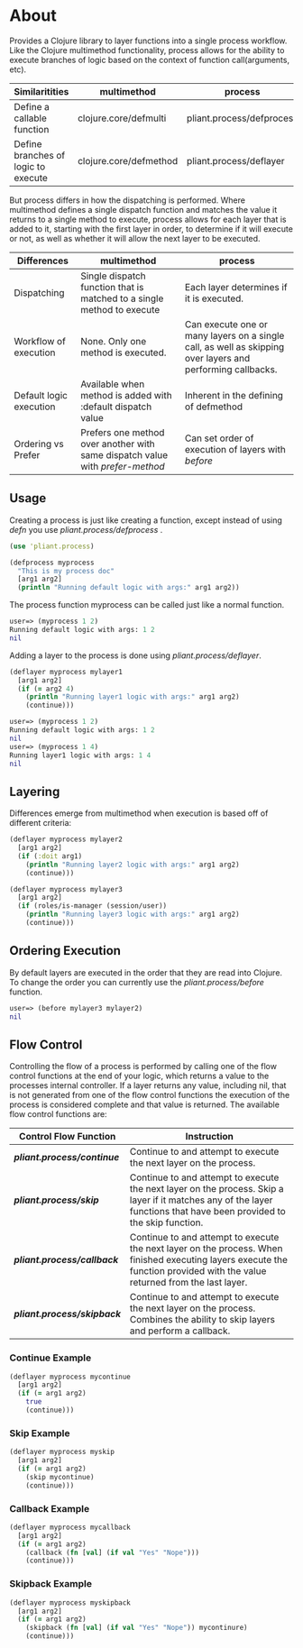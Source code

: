 # About

Provides a Clojure library to layer functions into a single process workflow.  Like the Clojure multimethod functionality, process allows for the ability to execute branches of logic based on the context of function call(arguments, etc).

Similaritities                       | multimethod            | process
------------------------------------ | ---------------------- | ------------------------- 
Define a callable function           | clojure.core/defmulti  | pliant.process/defprocess
Define branches of logic to execute  | clojure.core/defmethod | pliant.process/deflayer


But process differs in how the dispatching is performed.  Where multimethod defines a single dispatch function and matches the value it returns to a single method to execute, process allows for each layer that is added to it, starting with the first layer in order, to determine if it will execute or not, as well as whether it will allow the next layer to be executed.

Differences             | multimethod                                                                   | process
----------------------- | ----------------------------------------------------------------------------- | ------------------------- 
Dispatching             | Single dispatch function that is matched to a single method to execute        | Each layer determines if it is executed.
Workflow of execution   | None.  Only one method is executed.                                           | Can execute one or many layers on a single call, as well as skipping over layers and performing callbacks.
Default logic execution | Available when method is added with :default dispatch value                   | Inherent in the defining of defmethod
Ordering vs Prefer      | Prefers one method over another with same dispatch value with *prefer-method* | Can set order of execution of layers with *before*



## Usage

Creating a process is just like creating a function, except instead of using *defn* you use *pliant.process/defprocess* .

```clojure
(use 'pliant.process)

(defprocess myprocess
  "This is my process doc"
  [arg1 arg2]
  (println "Running default logic with args:" arg1 arg2))
```

The process function myprocess can be called just like a normal function.

```clojure
user=> (myprocess 1 2)
Running default logic with args: 1 2
nil
```

Adding a layer to the process is done using *pliant.process/deflayer*.

```clojure
(deflayer myprocess mylayer1 
  [arg1 arg2] 
  (if (= arg2 4) 
    (println "Running layer1 logic with args:" arg1 arg2) 
    (continue)))
```

```clojure
user=> (myprocess 1 2)
Running default logic with args: 1 2
nil
user=> (myprocess 1 4)
Running layer1 logic with args: 1 4
nil
```

## Layering

Differences emerge from multimethod when execution is based off of different criteria:

```clojure
(deflayer myprocess mylayer2 
  [arg1 arg2] 
  (if (:doit arg1) 
    (println "Running layer2 logic with args:" arg1 arg2) 
    (continue)))

(deflayer myprocess mylayer3
  [arg1 arg2] 
  (if (roles/is-manager (session/user))
    (println "Running layer3 logic with args:" arg1 arg2) 
    (continue)))
```

## Ordering Execution

By default layers are executed in the order that they are read into Clojure.  To change the order you can currently 
use the *pliant.process/before* function.

```clojure
user=> (before mylayer3 mylayer2)
nil
```

## Flow Control
Controlling the flow of a process is performed by calling one of the flow control functions at the end of your logic, which returns a value to the processes internal controller.  If a layer returns any value, including nil, that is not generated from one of the flow control functions the execution of the process is considered complete and that value is returned.  The available flow control functions are:

Control Flow Function            | Instruction
-------------------------------- | -----------
<b>*pliant.process/continue*</b> | Continue to and attempt to execute the next layer on the process.
<b>*pliant.process/skip*</b>     | Continue to and attempt to execute the next layer on the process.  Skip a layer if it matches any of the layer functions that have been provided to the skip function. 
<b>*pliant.process/callback*</b> | Continue to and attempt to execute the next layer on the process.  When finished executing layers execute the function provided with the value returned from the last layer.
<b>*pliant.process/skipback*</b> | Continue to and attempt to execute the next layer on the process.  Combines the ability to skip layers and perform a callback.


### Continue Example
```clojure
(deflayer myprocess mycontinue 
  [arg1 arg2] 
  (if (= arg1 arg2) 
    true 
    (continue)))
```

### Skip Example
```clojure
(deflayer myprocess myskip 
  [arg1 arg2] 
  (if (= arg1 arg2) 
    (skip mycontinue) 
    (continue)))
```

### Callback Example
```clojure
(deflayer myprocess mycallback 
  [arg1 arg2] 
  (if (= arg1 arg2) 
    (callback (fn [val] (if val "Yes" "Nope"))) 
    (continue)))
```

### Skipback Example
```clojure
(deflayer myprocess myskipback
  [arg1 arg2] 
  (if (= arg1 arg2) 
    (skipback (fn [val] (if val "Yes" "Nope")) mycontinure) 
    (continue)))
```

